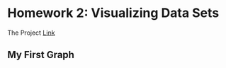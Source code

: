 # Homework 2: Visualizing Data Sets

The Project [Link](https://github.com/mikeizbicki/cmc-csci040/tree/2020fall/hw_02)

## My First Graph

